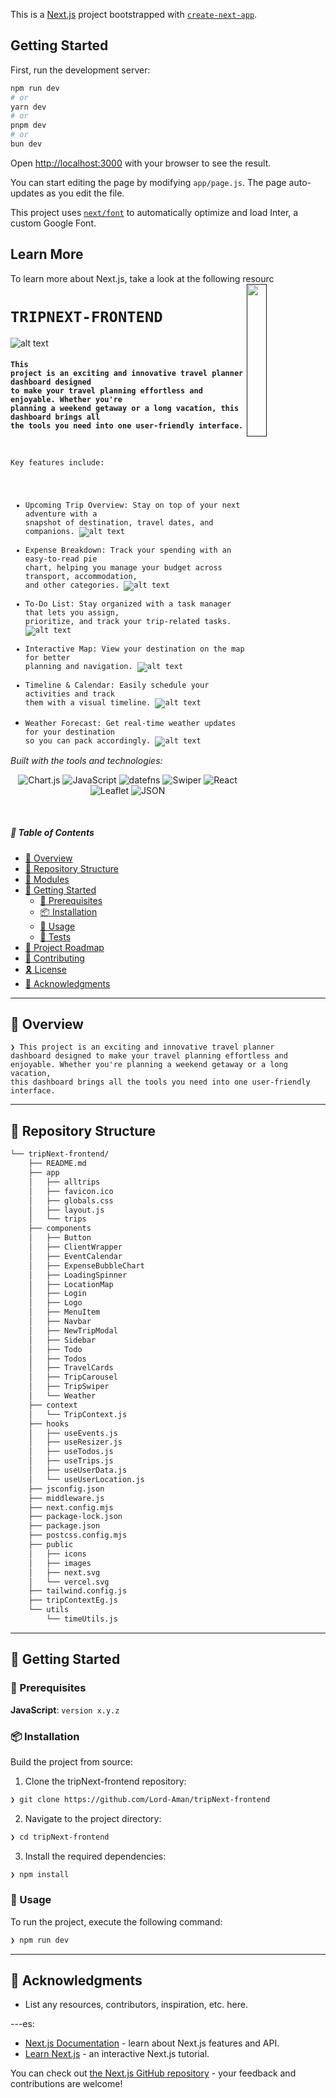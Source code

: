 This is a [Next.js](https://nextjs.org/) project bootstrapped with [`create-next-app`](https://github.com/vercel/next.js/tree/canary/packages/create-next-app).

## Getting Started

First, run the development server:

```bash
npm run dev
# or
yarn dev
# or
pnpm dev
# or
bun dev
```

Open [http://localhost:3000](http://localhost:3000) with your browser to see the result.

You can start editing the page by modifying `app/page.js`. The page auto-updates as you edit the file.

This project uses [`next/font`](https://nextjs.org/docs/basic-features/font-optimization) to automatically optimize and load Inter, a custom Google Font.

## Learn More

To learn more about Next.js, take a look at the following resourc[<img src="https://cdn-icons-png.flaticon.com/512/6295/6295417.png" align="right" width="25%" padding-right="350">]()

# `TRIPNEXT-FRONTEND`

![alt text](image.png)

#### <code>This project is an exciting and innovative travel planner dashboard designed to make your travel planning effortless and enjoyable. Whether you're planning a weekend getaway or a long vacation, this dashboard brings all the tools you need into one user-friendly interface.

Key features include:

- Upcoming Trip Overview: Stay on top of your next adventure with a snapshot of destination, travel dates, and companions.
  ![alt text](image-1.png)
- Expense Breakdown: Track your spending with an easy-to-read pie chart, helping you manage your budget across transport, accommodation, and other categories.
  ![alt text](image-2.png)
- To-Do List: Stay organized with a task manager that lets you assign, prioritize, and track your trip-related tasks.
  ![alt text](image-3.png)
- Interactive Map: View your destination on the map for better planning and navigation.
  ![alt text](image-4.png)
- Timeline & Calendar: Easily schedule your activities and track them with a visual timeline.
  ![alt text](image-5.png)
- Weather Forecast: Get real-time weather updates for your destination so you can pack accordingly.
  ![alt text](image-6.png)
  </code>

<p align="left">
		<em>Built with the tools and technologies:</em>
</p>
<p align="center">
	<img src="https://img.shields.io/badge/Chart.js-FF6384.svg?style=flat&logo=chartdotjs&logoColor=white" alt="Chart.js">
	<img src="https://img.shields.io/badge/JavaScript-F7DF1E.svg?style=flat&logo=JavaScript&logoColor=black" alt="JavaScript">
	<img src="https://img.shields.io/badge/datefns-770C56.svg?style=flat&logo=date-fns&logoColor=white" alt="datefns">
	<img src="https://img.shields.io/badge/Swiper-6332F6.svg?style=flat&logo=Swiper&logoColor=white" alt="Swiper">
	<img src="https://img.shields.io/badge/React-61DAFB.svg?style=flat&logo=React&logoColor=black" alt="React">
	<img src="https://img.shields.io/badge/Leaflet-199900.svg?style=flat&logo=Leaflet&logoColor=white" alt="Leaflet">
	<img src="https://img.shields.io/badge/JSON-000000.svg?style=flat&logo=JSON&logoColor=white" alt="JSON">
</p>

<br>

##### 🔗 Table of Contents

- [📍 Overview](#-overview)
- [📂 Repository Structure](#-repository-structure)
- [🧩 Modules](#-modules)
- [🚀 Getting Started](#-getting-started)
  - [🔖 Prerequisites](#-prerequisites)
  - [📦 Installation](#-installation)
  - [🤖 Usage](#-usage)
  - [🧪 Tests](#-tests)
- [📌 Project Roadmap](#-project-roadmap)
- [🤝 Contributing](#-contributing)
- [🎗 License](#-license)
- [🙌 Acknowledgments](#-acknowledgments)

---

## 📍 Overview

<code>❯ This project is an exciting and innovative travel planner dashboard designed to make your travel planning effortless and enjoyable. Whether you're planning a weekend getaway or a long vacation, this dashboard brings all the tools you need into one user-friendly interface.</code>

---

## 📂 Repository Structure

```sh
└── tripNext-frontend/
    ├── README.md
    ├── app
    │   ├── alltrips
    │   ├── favicon.ico
    │   ├── globals.css
    │   ├── layout.js
    │   └── trips
    ├── components
    │   ├── Button
    │   ├── ClientWrapper
    │   ├── EventCalendar
    │   ├── ExpenseBubbleChart
    │   ├── LoadingSpinner
    │   ├── LocationMap
    │   ├── Login
    │   ├── Logo
    │   ├── MenuItem
    │   ├── Navbar
    │   ├── NewTripModal
    │   ├── Sidebar
    │   ├── Todo
    │   ├── Todos
    │   ├── TravelCards
    │   ├── TripCarousel
    │   ├── TripSwiper
    │   └── Weather
    ├── context
    │   └── TripContext.js
    ├── hooks
    │   ├── useEvents.js
    │   ├── useResizer.js
    │   ├── useTodos.js
    │   ├── useTrips.js
    │   ├── useUserData.js
    │   └── useUserLocation.js
    ├── jsconfig.json
    ├── middleware.js
    ├── next.config.mjs
    ├── package-lock.json
    ├── package.json
    ├── postcss.config.mjs
    ├── public
    │   ├── icons
    │   ├── images
    │   ├── next.svg
    │   └── vercel.svg
    ├── tailwind.config.js
    ├── tripContextEg.js
    └── utils
        └── timeUtils.js
```

---

## 🚀 Getting Started

### 🔖 Prerequisites

**JavaScript**: `version x.y.z`

### 📦 Installation

Build the project from source:

1. Clone the tripNext-frontend repository:

```sh
❯ git clone https://github.com/Lord-Aman/tripNext-frontend
```

2. Navigate to the project directory:

```sh
❯ cd tripNext-frontend
```

3. Install the required dependencies:

```sh
❯ npm install
```

### 🤖 Usage

To run the project, execute the following command:

```sh
❯ npm run dev
```

---

## 🙌 Acknowledgments

- List any resources, contributors, inspiration, etc. here.

---es:

- [Next.js Documentation](https://nextjs.org/docs) - learn about Next.js features and API.
- [Learn Next.js](https://nextjs.org/learn) - an interactive Next.js tutorial.

You can check out [the Next.js GitHub repository](https://github.com/vercel/next.js/) - your feedback and contributions are welcome!
